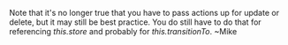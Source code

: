 Note that it's no longer true that you have to pass actions up for update or delete, but it may still be best practice. You do still have to do that for referencing _this.store_ and probably for _this.transitionTo_. 
~Mike

